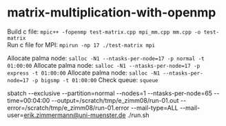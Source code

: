 # matrix-multiplication-with-openmp

Build c file: `mpic++ -fopenmp test-matrix.cpp mpi_mm.cpp mm.cpp -o test-matrix`  
Run c file for MPI: `mpirun -np 17 ./test-matrix mpi`  

Allocate palma node: `salloc -N1 --ntasks-per-node=17 -p normal -t 01:00:00`
Allocate palma node: `salloc -N1 --ntasks-per-node=17 -p express -t 01:00:00`
Allocate palma node: `salloc -N1 --ntasks-per-node=17 -p bigsmp -t 01:00:00`
Check queue: `squeue`

sbatch --exclusive --partition=normal --nodes=1 --ntasks-per-node=65 --time=00:04:00 --output=/scratch/tmp/e_zimm08/run-01.out --error=/scratch/tmp/e_zimm08/run-01.error --mail-type=ALL --mail-user=erik.zimmermann@uni-muenster.de ./run.sh